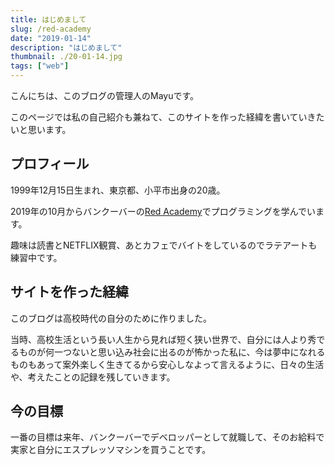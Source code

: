 ```yaml
---
title: はじめまして
slug: /red-academy
date: "2019-01-14"
description: "はじめまして"
thumbnail: ./20-01-14.jpg
tags: ["web"]
---
```


こんにちは、このブログの管理人のMayuです。

このページでは私の自己紹介も兼ねて、このサイトを作った経緯を書いていきたいと思います。

## プロフィール

1999年12月15日生まれ、東京都、小平市出身の20歳。

2019年の10月からバンクーバーの[Red Academy](https://redacademy.com/campus/vancouver/)でプログラミングを学んでいます。

趣味は読書とNETFLIX観賞、あとカフェでバイトをしているのでラテアートも練習中です。

## サイトを作った経緯

このブログは高校時代の自分のために作りました。

当時、高校生活という長い人生から見れば短く狭い世界で、自分には人より秀でるものが何一つないと思い込み社会に出るのが怖かった私に、今は夢中になれるものもあって案外楽しく生きてるから安心しなよって言えるように、日々の生活や、考えたことの記録を残していきます。

## 今の目標

一番の目標は来年、バンクーバーでデベロッパーとして就職して、そのお給料で実家と自分にエスプレッソマシンを買うことです。



